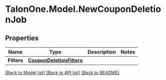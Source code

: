 # TalonOne.Model.NewCouponDeletionJob
## Properties

Name | Type | Description | Notes
------------ | ------------- | ------------- | -------------
**Filters** | [**CouponDeletionFilters**](CouponDeletionFilters.md) |  | 

[[Back to Model list]](../README.md#documentation-for-models) [[Back to API list]](../README.md#documentation-for-api-endpoints) [[Back to README]](../README.md)

